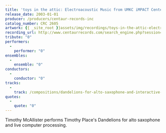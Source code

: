 ```yaml
---
title: 'toys in the attic: Electroacoustic Music from UMKC iMPACT Center'
release_date: 2003-01-01
producer: /producers/centaur-records-inc
catalog_number: CRC 2605
artwork: {{ _site_root }}assets/img/recordings/toys-in-the-attic-electroacoustic-music-from-umkc-impact-center.jpg
recording_url: http://www.centaurrecords.com/search_engine.php?session=323521&category=all_categories&offset=5&search_string=toys
tribute: "0"
performers: 
  -
    performer: "0"
ensembles: 
  -
    ensemble: "0"
conductors: 
  -
    conductor: "0"
tracks: 
  -
    track: /compositions/dandelions-for-alto-saxophone-and-interactive-electronics
quotes: 
  -
    quote: "0"
---
```

Timothy McAllister performs Timothy Place's Dandelions for alto saxophone and live computer processing.